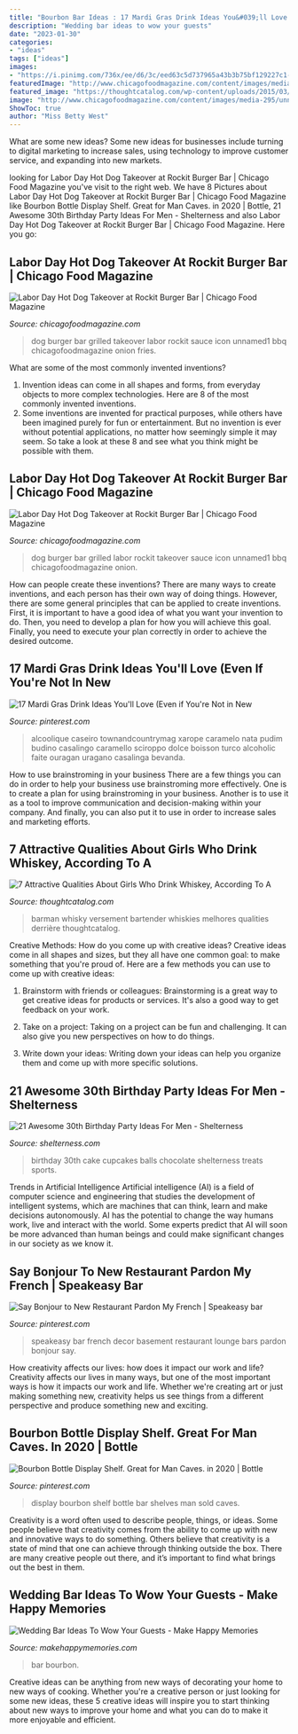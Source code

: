 ```yaml
---
title: "Bourbon Bar Ideas : 17 Mardi Gras Drink Ideas You&#039;ll Love (even If You&#039;re Not In New"
description: "Wedding bar ideas to wow your guests"
date: "2023-01-30"
categories:
- "ideas"
tags: ["ideas"]
images:
- "https://i.pinimg.com/736x/ee/d6/3c/eed63c5d737965a43b3b75bf129227c1--pub-design-restaurant-design.jpg"
featuredImage: "http://www.chicagofoodmagazine.com/content/images/media-295/unnamed1.jpg"
featured_image: "https://thoughtcatalog.com/wp-content/uploads/2015/03/shutterstock_196021139.jpg"
image: "http://www.chicagofoodmagazine.com/content/images/media-295/unnamed1.jpg"
ShowToc: true
author: "Miss Betty West"
---
```



What are some new ideas?
Some new ideas for businesses include turning to digital marketing to increase sales, using technology to improve customer service, and expanding into new markets.

	

		
looking for Labor Day Hot Dog Takeover at Rockit Burger Bar | Chicago Food Magazine you've visit to the right web. We have 8 Pictures about Labor Day Hot Dog Takeover at Rockit Burger Bar | Chicago Food Magazine like Bourbon Bottle Display Shelf. Great for Man Caves. in 2020 | Bottle, 21 Awesome 30th Birthday Party Ideas For Men - Shelterness and also Labor Day Hot Dog Takeover at Rockit Burger Bar | Chicago Food Magazine. Here you go:
		
    
## Labor Day Hot Dog Takeover At Rockit Burger Bar | Chicago Food Magazine

<img loading=lazy src="http://www.chicagofoodmagazine.com/content/images/media-295/unnamed1.jpg" onerror="this.onerror=null;this.src='https://tse4.mm.bing.net/th?id=OIP.8SxYRhlwhsC7iL8REQkEtQHaLH&amp;pid=15.1';" alt="Labor Day Hot Dog Takeover at Rockit Burger Bar | Chicago Food Magazine">

_Source: chicagofoodmagazine.com_

>dog burger bar grilled takeover labor rockit sauce icon unnamed1 bbq chicagofoodmagazine onion fries. 

	

What are some of the most commonly invented inventions?
1. Invention ideas can come in all shapes and forms, from everyday objects to more complex technologies. Here are 8 of the most commonly invented inventions.
2. Some inventions are invented for practical purposes, while others have been imagined purely for fun or entertainment. But no invention is ever without potential applications, no matter how seemingly simple it may seem. So take a look at these 8 and see what you think might be possible with them.

    
## Labor Day Hot Dog Takeover At Rockit Burger Bar | Chicago Food Magazine

<img loading=lazy src="http://www.chicagofoodmagazine.com/content/images/media-295/_large/unnamed1.jpg" onerror="this.onerror=null;this.src='https://tse4.mm.bing.net/th?id=OIP.253ebb-Moo7fRPE4CkucogHaLH&amp;pid=15.1';" alt="Labor Day Hot Dog Takeover at Rockit Burger Bar | Chicago Food Magazine">

_Source: chicagofoodmagazine.com_

>dog burger bar grilled labor rockit takeover sauce icon unnamed1 bbq chicagofoodmagazine onion. 

	

How can people create these inventions?
There are many ways to create inventions, and each person has their own way of doing things. However, there are some general principles that can be applied to create inventions. First, it is important to have a good idea of what you want your invention to do. Then, you need to develop a plan for how you will achieve this goal. Finally, you need to execute your plan correctly in order to achieve the desired outcome.

    
## 17 Mardi Gras Drink Ideas You&#039;ll Love (Even If You&#039;re Not In New

<img loading=lazy src="https://i.pinimg.com/736x/9a/d0/04/9ad0040bac967b727961d2dfc84ec4b3.jpg" onerror="this.onerror=null;this.src='https://tse2.mm.bing.net/th?id=OIP.9UFN7yCD9fbUgt-oJ2j2jQHaLH&amp;pid=15.1';" alt="17 Mardi Gras Drink Ideas You&#039;ll Love (Even if You&#039;re Not in New">

_Source: pinterest.com_

>alcoolique caseiro townandcountrymag xarope caramelo nata pudim budino casalingo caramello sciroppo dolce boisson turco alcoholic faite ouragan uragano casalinga bevanda. 

	

How to use brainstroming in your business
There are a few things you can do in order to help your business use brainstroming more effectively. One is to create a plan for using brainstroming in your business. Another is to use it as a tool to improve communication and decision-making within your company. And finally, you can also put it to use in order to increase sales and marketing efforts.

    
## 7 Attractive Qualities About Girls Who Drink Whiskey, According To A

<img loading=lazy src="https://thoughtcatalog.com/wp-content/uploads/2015/03/shutterstock_196021139.jpg" onerror="this.onerror=null;this.src='https://tse1.mm.bing.net/th?id=OIP.1fy4cEqup1LdiddwqNOQrQHaE0&amp;pid=15.1';" alt="7 Attractive Qualities About Girls Who Drink Whiskey, According To A">

_Source: thoughtcatalog.com_

>barman whisky versement bartender whiskies melhores qualities derrière thoughtcatalog. 

	

Creative Methods: How do you come up with creative ideas?
Creative ideas come in all shapes and sizes, but they all have one common goal: to make something that you're proud of. Here are a few methods you can use to come up with creative ideas:
1. Brainstorm with friends or colleagues: Brainstorming is a great way to get creative ideas for products or services. It's also a good way to get feedback on your work.

2. Take on a project: Taking on a project can be fun and challenging. It can also give you new perspectives on how to do things.

3. Write down your ideas: Writing down your ideas can help you organize them and come up with more specific solutions.

    
## 21 Awesome 30th Birthday Party Ideas For Men - Shelterness

<img loading=lazy src="https://i.shelterness.com/2017/02/19-cupcakes-and-favorite-beer-instead-of-a-birthday-cake.jpg" onerror="this.onerror=null;this.src='https://tse3.mm.bing.net/th?id=OIP.J8x-agjspB3_SHws4XPtYwHaKf&amp;pid=15.1';" alt="21 Awesome 30th Birthday Party Ideas For Men - Shelterness">

_Source: shelterness.com_

>birthday 30th cake cupcakes balls chocolate shelterness treats sports. 

	

Trends in Artificial Intelligence
Artificial intelligence (AI) is a field of computer science and engineering that studies the development of intelligent systems, which are machines that can think, learn and make decisions autonomously. AI has the potential to change the way humans work, live and interact with the world. Some experts predict that AI will soon be more advanced than human beings and could make significant changes in our society as we know it.

    
## Say Bonjour To New Restaurant Pardon My French | Speakeasy Bar

<img loading=lazy src="https://i.pinimg.com/736x/ee/d6/3c/eed63c5d737965a43b3b75bf129227c1--pub-design-restaurant-design.jpg" onerror="this.onerror=null;this.src='https://tse3.mm.bing.net/th?id=OIP.LV-P-HvUyRzPFHDTsQsvKAHaE6&amp;pid=15.1';" alt="Say Bonjour to New Restaurant Pardon My French | Speakeasy bar">

_Source: pinterest.com_

>speakeasy bar french decor basement restaurant lounge bars pardon bonjour say. 

	

How creativity affects our lives: how does it impact our work and life?
Creativity affects our lives in many ways, but one of the most important ways is how it impacts our work and life. Whether we're creating art or just making something new, creativity helps us see things from a different perspective and produce something new and exciting.

    
## Bourbon Bottle Display Shelf. Great For Man Caves. In 2020 | Bottle

<img loading=lazy src="https://i.pinimg.com/736x/cd/95/34/cd9534f3b9e9282e0dd21fc79987def6.jpg" onerror="this.onerror=null;this.src='https://tse4.mm.bing.net/th?id=OIP._vGAprHfuTQ0w1lk98rN_wHaJ4&amp;pid=15.1';" alt="Bourbon Bottle Display Shelf. Great for Man Caves. in 2020 | Bottle">

_Source: pinterest.com_

>display bourbon shelf bottle bar shelves man sold caves. 

	

Creativity is a word often used to describe people, things, or ideas. Some people believe that creativity comes from the ability to come up with new and innovative ways to do something. Others believe that creativity is a state of mind that one can achieve through thinking outside the box. There are many creative people out there, and it’s important to find what brings out the best in them.

    
## Wedding Bar Ideas To Wow Your Guests - Make Happy Memories

<img loading=lazy src="https://d2as3ecllrwe5d.cloudfront.net/live/wp-content/uploads/2018/01/16202406/Bourbon.jpg" onerror="this.onerror=null;this.src='https://tse1.mm.bing.net/th?id=OIP.8Fq2YsXsX88FuXxFe-qnbwHaKX&amp;pid=15.1';" alt="Wedding Bar Ideas To Wow Your Guests - Make Happy Memories">

_Source: makehappymemories.com_

>bar bourbon. 

	

Creative ideas can be anything from new ways of decorating your home to new ways of cooking. Whether you're a creative person or just looking for some new ideas, these 5 creative ideas will inspire you to start thinking about new ways to improve your home and what you can do to make it more enjoyable and efficient.


